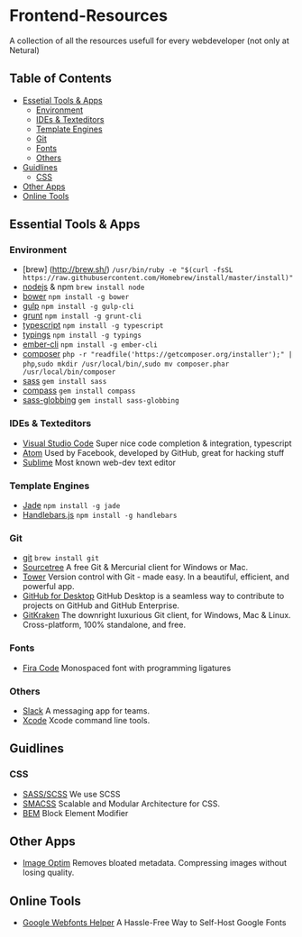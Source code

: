 # Frontend-Resources
A collection of all the resources usefull for every webdeveloper (not only at Netural)

## Table of Contents
- [Essetial Tools & Apps](#essetial-tools--apps)
  - [Environment](#environment)
  - [IDEs & Texteditors](#ides--texteditors)
  - [Template Engines](#template-engines)
  - [Git](#git)
  - [Fonts](#fonts)
  - [Others](#others)
- [Guidlines](#guidlines)
  - [CSS](#css)
- [Other Apps](#other-apps)
- [Online Tools](#online-tools)

## Essential Tools & Apps
### Environment
- [brew] (http://brew.sh/) `/usr/bin/ruby -e "$(curl -fsSL https://raw.githubusercontent.com/Homebrew/install/master/install)"`
- [nodejs](https://nodejs.org) & npm `brew install node`
- [bower](http://bower.io/) `npm install -g bower`
- [gulp](http://gulpjs.com/) `npm install -g gulp-cli`
- [grunt](http://gruntjs.com/) `npm install -g grunt-cli`
- [typescript](http://www.typescriptlang.org/) `npm install -g typescript`
- [typings](https://github.com/typings/typings) `npm install -g typings`
- [ember-cli](http://ember-cli.com/) `npm install -g ember-cli`
- [composer](https://getcomposer.org/download/) `php -r "readfile('https://getcomposer.org/installer');" | php`,`sudo mkdir /usr/local/bin/`,`sudo mv composer.phar /usr/local/bin/composer`
- [sass](http://sass-lang.com/) `gem install sass`
- [compass](http://compass-style.org/) `gem install compass`
- [sass-globbing](https://github.com/chriseppstein/sass-globbing) `gem install sass-globbing`

### IDEs & Texteditors
- [Visual Studio Code](http://code.visualstudio.com/) Super nice code completion & integration, typescript
- [Atom](https://atom.io/) Used by Facebook, developed by GitHub, great for hacking stuff
- [Sublime](http://www.sublimetext.com/2) Most known web-dev text editor

### Template Engines
- [Jade](https://jade-lang.com/) `npm install -g jade`
- [Handlebars.js](http://handlebarsjs.com/) `npm install -g handlebars`

### Git
- [git](https://git-scm.com/) `brew install git`
- [Sourcetree](https://www.sourcetreeapp.com/) A free Git & Mercurial client for Windows or Mac.
- [Tower](https://www.git-tower.com/) Version control with Git - made easy. In a beautiful, efficient, and powerful app.
- [GitHub for Desktop](https://www.git-tower.com/) GitHub Desktop is a seamless way to contribute to projects on GitHub and GitHub Enterprise.
- [GitKraken](https://www.gitkraken.com/) The downright luxurious Git client, for Windows, Mac & Linux. Cross-platform, 100% standalone, and free.

### Fonts
- [Fira Code](https://github.com/tonsky/FiraCode) Monospaced font with programming ligatures

### Others
- [Slack](https://slack.com/) A messaging app for teams.
- [Xcode](https://developer.apple.com/xcode/download/) Xcode command line tools.

## Guidlines
### CSS
- [SASS/SCSS](http://sass-lang.com/guide) We use SCSS
- [SMACSS](https://smacss.com/) Scalable and Modular Architecture for CSS.
- [BEM](http://getbem.com/) Block Element Modifier

## Other Apps
- [Image Optim](https://imageoptim.com/) Removes bloated metadata. Compressing images without losing quality.

## Online Tools
- [Google Webfonts Helper](https://google-webfonts-helper.herokuapp.com/fonts) A Hassle-Free Way to Self-Host Google Fonts
